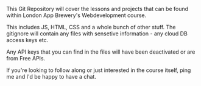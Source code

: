 This Git Repository will cover the lessons and projects that can be found within London App Brewery's Webdevelopment course. 

This includes JS, HTML, CSS and a whole bunch of other stuff. The gitignore will contain any files with sensetive information - any cloud DB access keys etc. 

Any API keys that you can find in the files will have been deactivated or are from Free APIs. 

If you're looking to follow along or just interested in the course itself, ping me and I'd be happy to have a chat.
